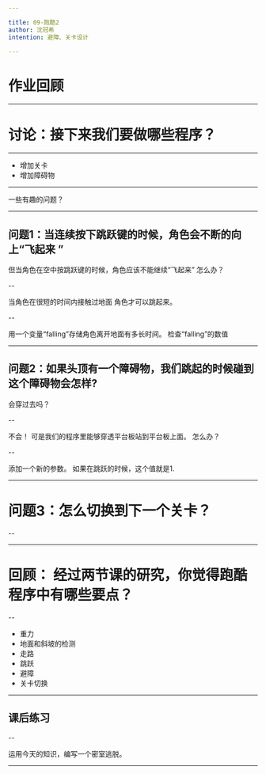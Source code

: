 ```yaml
---

title: 09-跑酷2
author: 沈冠希
intention: 避障、关卡设计 

---
```


# 作业回顾

---

# 讨论：接下来我们要做哪些程序？

---

- 增加关卡
- 增加障碍物

---

一些有趣的问题？

---

## 问题1：当连续按下跳跃键的时候，角色会不断的向上“飞起来 ”
但当角色在空中按跳跃键的时候，角色应该不能继续“飞起来”
怎么办？

--

当角色在很短的时间内接触过地面
角色才可以跳起来。

--

用一个变量“falling”存储角色离开地面有多长时间。
检查“falling”的数值

---

## 问题2：如果头顶有一个障碍物，我们跳起的时候碰到这个障碍物会怎样?
会穿过去吗？

--

不会！
可是我们的程序里能够穿透平台板站到平台板上面。
怎么办？

--

添加一个新的参数。
如果在跳跃的时候，这个值就是1.

---

# 问题3：怎么切换到下一个关卡？

--



---

# 回顾： 经过两节课的研究，你觉得跑酷程序中有哪些要点？

--

- 重力
- 地面和斜坡的检测
- 走路
- 跳跃
- 避障
- 关卡切换

---

## 课后练习

--

运用今天的知识，编写一个密室逃脱。

---


